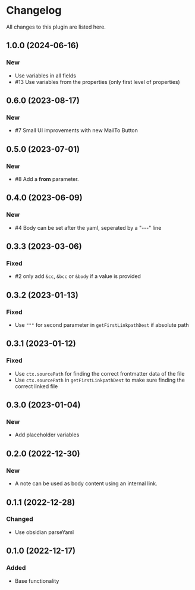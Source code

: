 # Changelog

All changes to this plugin are listed here.

## 1.0.0 (2024-06-16)

### New

- Use variables in all fields
- #13 Use variables from the properties (only first level of properties)

## 0.6.0 (2023-08-17)

### New

- #7 Small UI improvements with new MailTo Button

## 0.5.0 (2023-07-01)

### New

- #8 Add a **from** parameter.

## 0.4.0 (2023-06-09)

### New

- #4 Body can be set after the yaml, seperated by a "---" line

## 0.3.3 (2023-03-06)

### Fixed

- #2 only add `&cc`, `&bcc` or `&body` if a value is provided

## 0.3.2 (2023-01-13)

### Fixed

- Use `"""` for second parameter in `getFirstLinkpathDest` if absolute path

## 0.3.1 (2023-01-12)

### Fixed

- Use `ctx.sourcePath` for finding the correct frontmatter data of the file
- Use `ctx.sourcePath` in `getFirstLinkpathDest` to make sure finding the correct linked file

## 0.3.0 (2023-01-04)

### New

- Add placeholder variables

## 0.2.0 (2022-12-30)

### New

- A note can be used as body content using an internal link.

## 0.1.1 (2022-12-28)

### Changed

- Use obsidian parseYaml

## 0.1.0 (2022-12-17)

### Added

- Base functionality